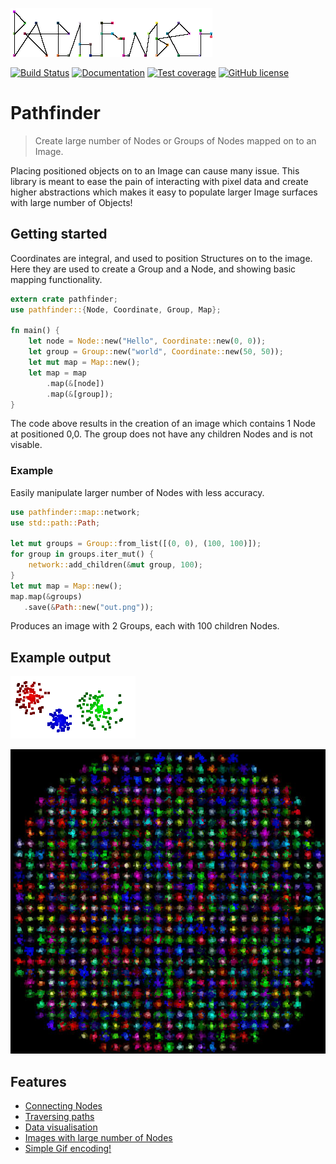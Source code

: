 ![Logo of the project](examples/out/hello_world.png)

[![Build Status](https://travis-ci.org/pontuslaestadius/pathfinder.svg?branch=master)](https://travis-ci.org/pontuslaestadius/pathfinder)
[![Documentation](https://img.shields.io/badge/docs.rs-latest-blue.svg)](https://docs.rs/pathfinder/latest/pathfinder/)
[![Test coverage](https://img.shields.io/badge/Tarpaulin%20Coverage-59-yellow.svg)](https://github.com/xd009642/tarpaulin)
[![GitHub license](https://img.shields.io/github/license/pontuslaestadius/pathfinder.svg)](https://github.com/pontuslaestadius/pathfinder/blob/master/LICENSE)

# Pathfinder
> Create large number of Nodes or Groups of Nodes mapped on to an Image.

Placing positioned objects on to an Image can cause many issue. This library is meant 
to ease the pain of interacting with pixel data and create higher abstractions which
makes it easy to populate larger Image surfaces with large number of Objects!

## Getting started

Coordinates are integral, and used to position Structures on to the image. Here they are used to create a Group and a Node, and showing basic mapping functionality.

```rust
extern crate pathfinder;
use pathfinder::{Node, Coordinate, Group, Map};

fn main() {
    let node = Node::new("Hello", Coordinate::new(0, 0));
    let group = Group::new("world", Coordinate::new(50, 50));
    let mut map = Map::new();
    let map = map
        .map(&[node])
        .map(&[group]);
}
```

The code above results in the creation of an image which contains 1 Node at positioned 0,0.
The group does not have any children Nodes and is not visable.

### Example

Easily manipulate larger number of Nodes with less accuracy.

```rust
use pathfinder::map::network;
use std::path::Path;

let mut groups = Group::from_list([(0, 0), (100, 100)]);
for group in groups.iter_mut() {
    network::add_children(&mut group, 100);
}
let mut map = Map::new();
map.map(&groups)
   .save(&Path::new("out.png"));
```

Produces an image with 2 Groups, each with 100 children Nodes.

## Example output

![Pathfinder Logotype_gif](examples/out/hello_world_gif.gif "Gif")

![Groups](examples/out/random.jpg "Groups")

## Features

* [Connecting Nodes](https://github.com/pontuslaestadius/pathfinder/blob/master/examples/hello_world.rs)
* [Traversing paths](https://github.com/pontuslaestadius/pathfinder/blob/master/examples/mvp.rs)
* [Data visualisation](https://github.com/pontuslaestadius/pathfinder/blob/master/examples/git_log.rs)
* [Images with large number of Nodes](https://github.com/pontuslaestadius/pathfinder/blob/master/examples/random.rs)
* [Simple Gif encoding!](https://github.com/pontuslaestadius/pathfinder/blob/master/examples/hello_world_gif.rs)

